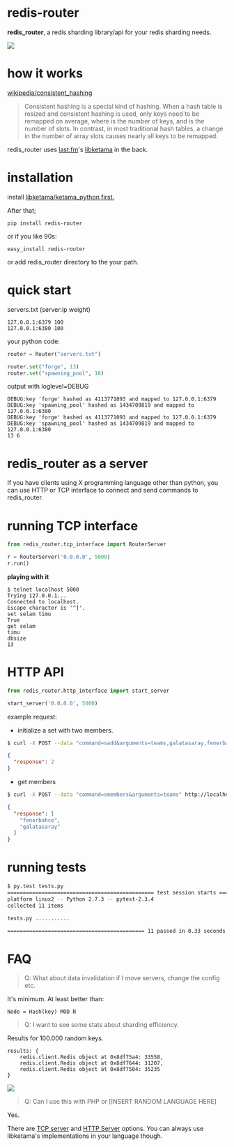 redis-router
============

<strong>redis_router</strong>, a redis sharding library/api for your redis sharding needs.

<img src="https://raw.github.com/emre/redis-router/master/workflow.png">

how it works
==============

<a href="http://en.wikipedia.org/wiki/Consistent_hashing">wikipedia/consistent_hashing</a>

> Consistent hashing is a special kind of hashing. 
> When a hash table is resized and consistent hashing is used, only  keys need to be remapped on average,
> where  is the number of keys, and  is the number of slots. In contrast, in most traditional hash tables,
> a change in the number of array slots causes nearly all keys to be remapped.

redis_router uses <a href="http://last.fm">last.fm</a>'s <a href="https://github.com/RJ/ketama">
libketama</a> in the back.</li>

installation
==========

install <a href="https://github.com/RJ/ketama">libketama/ketama_python first.</a>

After that;

```
pip install redis-router
```
or if you like 90s:

```
easy_install redis-router
```

or add redis_router directory to the your path.


quick start
============


servers.txt (server:ip weight)
``` 
127.0.0.1:6379 100
127.0.0.1:6380 100
```

your python code:

``` python
router = Router("servers.txt")

router.set("forge", 13)
router.set("spawning_pool", 18)
```

output with loglevel=DEBUG

```
DEBUG:key 'forge' hashed as 4113771093 and mapped to 127.0.0.1:6379
DEBUG:key 'spawning_pool' hashed as 1434709819 and mapped to 127.0.0.1:6380
DEBUG:key 'forge' hashed as 4113771093 and mapped to 127.0.0.1:6379
DEBUG:key 'spawning_pool' hashed as 1434709819 and mapped to 127.0.0.1:6380
13 6
```

redis_router as a server
========================================
If you have clients using X programming language other than python, you can use HTTP or TCP interface to connect 
and send commands to redis_router.

running TCP interface
=======================

``` python
from redis_router.tcp_interface import RouterServer

r = RouterServer('0.0.0.0', 5000)
r.run()
```

<strong>playing with it</strong>
```
$ telnet localhost 5000
Trying 127.0.0.1...
Connected to localhost.
Escape character is '^]'.
set selam timu
True
get selam
timu
dbsize
13
```

HTTP API
=============

``` python
from redis_router.http_interface import start_server

start_server('0.0.0.0', 5000)
```

example request:

* initialize a set with two members.

``` bash
$ curl -X POST --data "command=sadd&arguments=teams,galatasaray,fenerbahce" http://localhost:5000 
```
``` json
{
  "response": 2
}
```
* get members

``` bash
$ curl -X POST --data "command=smembers&arguments=teams" http://localhost:5000
```

``` json
{
  "response": [
    "fenerbahce", 
    "galatasaray"
  ]
}
```

running tests
=================
``` bash
$ py.test tests.py 
=============================================== test session starts =========================
platform linux2 -- Python 2.7.3 -- pytest-2.3.4
collected 11 items 

tests.py ...........

============================================ 11 passed in 0.33 seconds ======================
```

FAQ
=========
 > Q: What about data invalidation if I move servers, change the config etc.

It's minimum. At least better than:
```
Node = Hash(key) MOD N
```

> Q: I want to see some stats about sharding efficiency.

Results for 100.000 random keys.
```
results: {
    redis.client.Redis object at 0x8df75a4: 33558,
    redis.client.Redis object at 0x8df7644: 31207,
    redis.client.Redis object at 0x8df7504: 35235
}
```
<img src="https://raw.github.com/emre/redis-router/master/shardacross.png">

> Q: Can I use this with PHP or [INSERT RANDOM LANGUAGE HERE]

Yes.

There are <a href="https://github.com/emre/redis-router/blob/master/redis_router/tcp_interface.py">TCP server</a> 
and <a href="https://github.com/emre/redis-router/blob/master/redis_router/http_interface.py">HTTP Server</a> options</a>. 
You can always use libketama's implementations in your language though.


 



